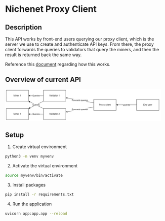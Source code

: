 # Nichenet Proxy Client

## Description 
This API works by front-end users querying our proxy client, which is the server we use to create and authenticate API keys. From there, the proxy client forwards the queries to validators that query the miners, and then the result is returned back the same way.

Reference this [document](https://docs.nichetensor.com/) regarding how this works.

## Overview of current API
![alt text](overview.png)

## Setup

1. Create virtual environment
```bash
python3 -m venv myvenv
```

2. Activate the virtual environment
```bash
source myvenv/bin/activate
```

3. Install packages
```bash
pip install -r requirements.txt
```

4. Run the application
```bash
uvicorn app:app.app --reload
```
